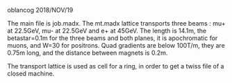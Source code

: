 oblancog 2018/NOV/19

The main file is job.madx. The mt.madx lattice transports three beams : mu+ at 22.5GeV, mu- at 22.5GeV and e+ at 45GeV.
The length is 14.1m, the betastar=0.1m for the three beams and both planes, it is apochromatic for muons, and W=30 for positrons.
Quad gradients are below 100T/m, they are 0.75m long, and the distance between magnets is 0.2m.

The transport lattice is used as cell for a ring, in order to get a twiss file of a closed machine.

